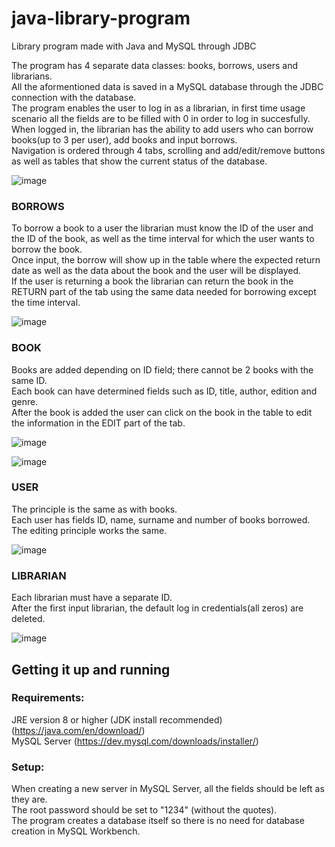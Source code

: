 # java-library-program
Library program made with Java and MySQL through JDBC

The program has 4 separate data classes: books, borrows, users and librarians. <br>
All the aformentioned data is saved in a MySQL database through the JDBC connection with the database. <br>
The program enables the user to log in as a librarian, in first time usage scenario all the fields are to be filled with 0 in order to log in succesfully. <br>
When logged in, the librarian has the ability to add users who can borrow books(up to 3 per user), add books and input borrows. <br>
Navigation is ordered through 4 tabs, scrolling and add/edit/remove buttons as well as tables that show the current status of the database. <br>


![image](https://user-images.githubusercontent.com/91484772/135620757-69062fd2-fa18-4985-ade4-5d10ec901646.png)


### BORROWS
To borrow a book to a user the librarian must know the ID of the user and the ID of the book, as well as the time interval for which the user wants to borrow the book. <br>
Once input, the borrow will show up in the table where the expected return date as well as the data about the book and the user will be displayed. <br>
If the user is returning a book the librarian can return the book in the RETURN part of the tab using the same data needed for borrowing except the time interval. <br>


![image](https://user-images.githubusercontent.com/91484772/135620838-39e1e3ce-468a-495a-8dc5-e679f5b69ee7.png)


### BOOK 
Books are added depending on ID field; there cannot be 2 books with the same ID. <br>
Each book can have determined fields such as ID, title, author, edition and genre. <br>
After the book is added the user can click on the book in the table to edit the information in the EDIT part of the tab. <br>


![image](https://user-images.githubusercontent.com/91484772/135621010-aa7f8fc8-5b0f-42a8-882d-8143f6f1a029.png)

![image](https://user-images.githubusercontent.com/91484772/135621137-f526522c-43e9-41c0-b2b3-a5455b9cbc63.png)


### USER
The principle is the same as with books. <br>
Each user has fields ID, name, surname and number of books borrowed. <br>
The editing principle works the same. <br>


![image](https://user-images.githubusercontent.com/91484772/135620911-07124496-eec6-4a0a-91fb-46895653913a.png)


### LIBRARIAN
Each librarian must have a separate ID. <br>
After the first input librarian, the default log in credentials(all zeros) are deleted. <br>


![image](https://user-images.githubusercontent.com/91484772/135621189-c914ee64-6fcf-48ae-80a5-72d22e4218fa.png)


## Getting it up and running
### Requirements:
JRE version 8 or higher (JDK install recommended) (https://java.com/en/download/)  
MySQL Server (https://dev.mysql.com/downloads/installer/)  
<!-- MySQL Workbench (https://dev.mysql.com/downloads/installer/) -->

### Setup:
When creating a new server in MySQL Server, all the fields should be left as they are.   
The root password should be set to "1234" (without the quotes).    
The program creates a database itself so there is no need for database creation in MySQL Workbench.
